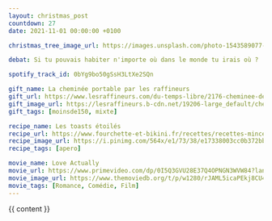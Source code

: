 ```yaml
---
layout: christmas_post
countdown: 27
date: 2021-11-01 00:00:00 +0100

christmas_tree_image_url: https://images.unsplash.com/photo-1543589077-870d0ba0a43d?crop=entropy&cs=tinysrgb&fit=max&fm=jpg&ixid=MnwyNzc3MTF8MHwxfHNlYXJjaHwxMnx8Y2hyaXN0bWFzJTIwdHJlZXxlbnwwfDF8fHwxNjM3NzQxODQ0&ixlib=rb-1.2.1&q=80&w=1080

debat: Si tu pouvais habiter n'importe où dans le monde tu irais où ?

spotify_track_id: 0bYg9bo50gSsH3LtXe2SQn

gift_name: La cheminée portable par les raffineurs
gift_url: https://www.lesraffineurs.com/du-temps-libre/2176-cheminee-de-table-spin-90.html
gift_image_url: https://lesraffineurs.b-cdn.net/19206-large_default/cheminee-de-table-spin-90.jpg
gift_tags: [moinsde150, mixte]

recipe_name: Les toasts étoilés
recipe_url: https://www.fourchette-et-bikini.fr/recettes/recettes-minceur/toasts-de-noel-etoiles-au-saumon-au-parmesan-et-au-jambon-maigre.html
recipe_image_url: https://i.pinimg.com/564x/e1/73/38/e17338003cc0b372bb7e70990709f0bd.jpg
recipe_tags: [apero]

movie_name: Love Actually
movie_url: https://www.primevideo.com/dp/0I5Q3GVU28E37Q4OPNGN3WVW84?languageFR_FR&gclsrc=aw.ds&&ref=dvm_pds_tit_FR_lb_s_g_mkw_s-dc_pcrid_496288262627&mrntrk=slid__pgrid_123018217891_pgeo_9056136_x_201843460182_ptid_dsa-1160395918790&gclid=Cj0KCQiAy4eNBhCaARIsAFDVtI0i0fDPWJV5RSFcBH-SoUNOzL6CbN9QdUnadBHf0fLKGgKE
movie_image_url: https://www.themoviedb.org/t/p/w1280/rJAML5icaPEkj8CU4wLHjpL4RWd.jpg
movie_tags: [Romance, Comédie, Film]
---
```


{{ content }}

